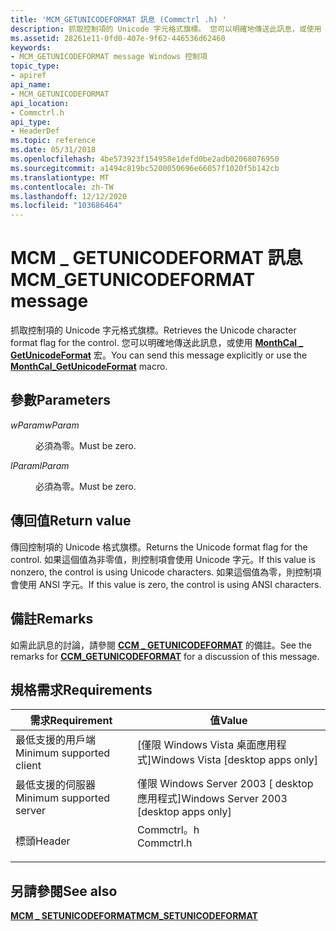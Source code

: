 ```yaml
---
title: 'MCM_GETUNICODEFORMAT 訊息 (Commctrl .h) '
description: 抓取控制項的 Unicode 字元格式旗標。 您可以明確地傳送此訊息，或使用 MonthCal \_ GetUnicodeFormat 宏。
ms.assetid: 28261e11-0fd0-407e-9f62-446536d62460
keywords:
- MCM_GETUNICODEFORMAT message Windows 控制項
topic_type:
- apiref
api_name:
- MCM_GETUNICODEFORMAT
api_location:
- Commctrl.h
api_type:
- HeaderDef
ms.topic: reference
ms.date: 05/31/2018
ms.openlocfilehash: 4be573923f154958e1defd0be2adb02068076950
ms.sourcegitcommit: a1494c819bc5200050696e66057f1020f5b142cb
ms.translationtype: MT
ms.contentlocale: zh-TW
ms.lasthandoff: 12/12/2020
ms.locfileid: "103686464"
---
```

# <a name="mcm_getunicodeformat-message"></a><span data-ttu-id="8b93f-105">MCM \_ GETUNICODEFORMAT 訊息</span><span class="sxs-lookup"><span data-stu-id="8b93f-105">MCM\_GETUNICODEFORMAT message</span></span>

<span data-ttu-id="8b93f-106">抓取控制項的 Unicode 字元格式旗標。</span><span class="sxs-lookup"><span data-stu-id="8b93f-106">Retrieves the Unicode character format flag for the control.</span></span> <span data-ttu-id="8b93f-107">您可以明確地傳送此訊息，或使用 [**MonthCal \_ GetUnicodeFormat**](/windows/desktop/api/Commctrl/nf-commctrl-monthcal_getunicodeformat) 宏。</span><span class="sxs-lookup"><span data-stu-id="8b93f-107">You can send this message explicitly or use the [**MonthCal\_GetUnicodeFormat**](/windows/desktop/api/Commctrl/nf-commctrl-monthcal_getunicodeformat) macro.</span></span>

## <a name="parameters"></a><span data-ttu-id="8b93f-108">參數</span><span class="sxs-lookup"><span data-stu-id="8b93f-108">Parameters</span></span>

<dl> <dt>

<span data-ttu-id="8b93f-109">*wParam*</span><span class="sxs-lookup"><span data-stu-id="8b93f-109">*wParam*</span></span> 
</dt> <dd><span data-ttu-id="8b93f-110">必須為零。</span><span class="sxs-lookup"><span data-stu-id="8b93f-110">Must be zero.</span></span></dd> <dt>

<span data-ttu-id="8b93f-111">*lParam*</span><span class="sxs-lookup"><span data-stu-id="8b93f-111">*lParam*</span></span> 
</dt> <dd><span data-ttu-id="8b93f-112">必須為零。</span><span class="sxs-lookup"><span data-stu-id="8b93f-112">Must be zero.</span></span></dd> </dl>

## <a name="return-value"></a><span data-ttu-id="8b93f-113">傳回值</span><span class="sxs-lookup"><span data-stu-id="8b93f-113">Return value</span></span>

<span data-ttu-id="8b93f-114">傳回控制項的 Unicode 格式旗標。</span><span class="sxs-lookup"><span data-stu-id="8b93f-114">Returns the Unicode format flag for the control.</span></span> <span data-ttu-id="8b93f-115">如果這個值為非零值，則控制項會使用 Unicode 字元。</span><span class="sxs-lookup"><span data-stu-id="8b93f-115">If this value is nonzero, the control is using Unicode characters.</span></span> <span data-ttu-id="8b93f-116">如果這個值為零，則控制項會使用 ANSI 字元。</span><span class="sxs-lookup"><span data-stu-id="8b93f-116">If this value is zero, the control is using ANSI characters.</span></span>

## <a name="remarks"></a><span data-ttu-id="8b93f-117">備註</span><span class="sxs-lookup"><span data-stu-id="8b93f-117">Remarks</span></span>

<span data-ttu-id="8b93f-118">如需此訊息的討論，請參閱 [**CCM \_ GETUNICODEFORMAT**](ccm-getunicodeformat.md) 的備註。</span><span class="sxs-lookup"><span data-stu-id="8b93f-118">See the remarks for [**CCM\_GETUNICODEFORMAT**](ccm-getunicodeformat.md) for a discussion of this message.</span></span>

## <a name="requirements"></a><span data-ttu-id="8b93f-119">規格需求</span><span class="sxs-lookup"><span data-stu-id="8b93f-119">Requirements</span></span>



| <span data-ttu-id="8b93f-120">需求</span><span class="sxs-lookup"><span data-stu-id="8b93f-120">Requirement</span></span> | <span data-ttu-id="8b93f-121">值</span><span class="sxs-lookup"><span data-stu-id="8b93f-121">Value</span></span> |
|-------------------------------------|---------------------------------------------------------------------------------------|
| <span data-ttu-id="8b93f-122">最低支援的用戶端</span><span class="sxs-lookup"><span data-stu-id="8b93f-122">Minimum supported client</span></span><br/> | <span data-ttu-id="8b93f-123">\[僅限 Windows Vista 桌面應用程式\]</span><span class="sxs-lookup"><span data-stu-id="8b93f-123">Windows Vista \[desktop apps only\]</span></span><br/>                                        |
| <span data-ttu-id="8b93f-124">最低支援的伺服器</span><span class="sxs-lookup"><span data-stu-id="8b93f-124">Minimum supported server</span></span><br/> | <span data-ttu-id="8b93f-125">僅限 Windows Server 2003 \[ desktop 應用程式\]</span><span class="sxs-lookup"><span data-stu-id="8b93f-125">Windows Server 2003 \[desktop apps only\]</span></span><br/>                                  |
| <span data-ttu-id="8b93f-126">標頭</span><span class="sxs-lookup"><span data-stu-id="8b93f-126">Header</span></span><br/>                   | <dl> <span data-ttu-id="8b93f-127"><dt>Commctrl。h</dt></span><span class="sxs-lookup"><span data-stu-id="8b93f-127"><dt>Commctrl.h</dt></span></span> </dl> |



## <a name="see-also"></a><span data-ttu-id="8b93f-128">另請參閱</span><span class="sxs-lookup"><span data-stu-id="8b93f-128">See also</span></span>

<dl> <dt>

[<span data-ttu-id="8b93f-129">**MCM \_ SETUNICODEFORMAT**</span><span class="sxs-lookup"><span data-stu-id="8b93f-129">**MCM\_SETUNICODEFORMAT**</span></span>](mcm-setunicodeformat.md)
</dt> </dl>

 

 





